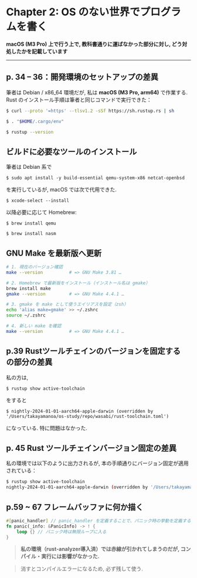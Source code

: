 # Chapter 2: OS のない世界でプログラムを書く 
**macOS (M3 Pro) 上で行う上で, 教科書通りに運ばなかった部分に対し, どう対処したかを記載しています**

---

## p. 34 – 36：開発環境のセットアップの差異

筆者は Debian / x86_64 環境だが, 私は **macOS (M3 Pro, arm64)** で作業する.
Rust のインストール手順は筆者と同じコマンドで実行できた：

```bash
$ curl --proto '=https' --tlsv1.2 -sSf https://sh.rustup.rs | sh

$ . "$HOME/.cargo/env"

$ rustup --version
```

## ビルドに必要なツールのインストール
筆者は Debian 系で

`$ sudo apt install -y build-essential qemu-system-x86 netcat-openbsd`

を実行しているが, macOS では次で代用できた.

`$ xcode-select --install`

以降必要に応じて Homebrew:

`$ brew install qemu`   

`$ brew install nasm`       

## GNU Make を最新版へ更新

```bash
# 1. 現在のバージョン確認
make --version          # => GNU Make 3.81 …

# 2. Homebrew で最新版をインストール（インストール名は gmake）
brew install make
gmake --version         # => GNU Make 4.4.1 …

# 3. gmake を make として使うエイリアスを設定（zsh）
echo 'alias make=gmake' >> ~/.zshrc
source ~/.zshrc

# 4. 新しい make を確認
make --version          # => GNU Make 4.4.1 …
```

## p.39 Rustツールチェインのバージョンを固定する　の部分の差異

私の方は,

`$ rustup show active-toolchain`

をすると

`$ nightly-2024-01-01-aarch64-apple-darwin (overridden by '/Users/takayamanoa/os-study/repo/wasabi/rust-toolchain.toml')`

になっている. 特に問題はなかった.

## p. 45 Rust ツールチェインバージョン固定の差異

私の環境では以下のように出力されるが, 本の手順通りにバージョン固定が適用されている：

```bash
$ rustup show active-toolchain
nightly-2024-01-01-aarch64-apple-darwin (overridden by '/Users/takayamanoa/os-study/repo/wasabi/rust-toolchain.toml')
```

## p.59 \~ 67 フレームバッファに何か描く

```rust
#[panic_handler] // panic_handler を定義することで、パニック時の挙動を定義する
fn panic(_info: &PanicInfo) -> ! {
    loop {} // パニック時は無限ループに入る
}
```

> **私の環境（rust-analyzer導入済）では赤線が引かれてしまうのだが, コンパイル・実行には影響がなかった.**

> 消すとコンパイルエラーになるため, 必ず残して使う.